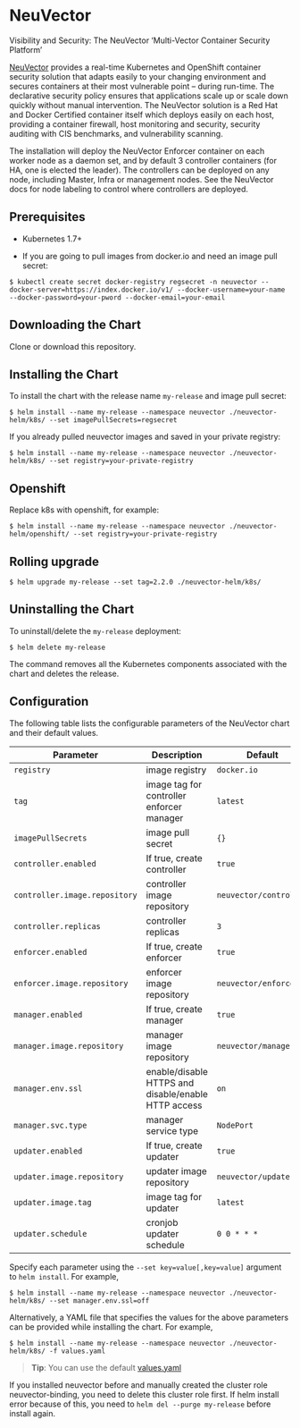 # NeuVector

Visibility and Security: The NeuVector ‘Multi-Vector Container Security Platform’

[NeuVector](https://neuvector.com) provides a real-time Kubernetes and OpenShift container security solution that adapts easily to your changing environment and secures containers at their most vulnerable point – during run-time. The declarative security policy ensures that applications scale up or scale down quickly without manual intervention. The NeuVector solution is a Red Hat and Docker Certified container itself which deploys easily on each host, providing a container firewall, host monitoring and security, security auditing with CIS benchmarks, and vulnerability scanning.

The installation will deploy the NeuVector Enforcer container on each worker node as a daemon set, and by default 3 controller containers (for HA, one is elected the leader). The controllers can be deployed on any node, including Master, Infra or management nodes. See the NeuVector docs for node labeling to control where controllers are deployed.

## Prerequisites

- Kubernetes 1.7+

- If you are going to pull images from docker.io and need an image pull secret:

```console
$ kubectl create secret docker-registry regsecret -n neuvector --docker-server=https://index.docker.io/v1/ --docker-username=your-name --docker-password=your-pword --docker-email=your-email
```

## Downloading the Chart

Clone or download this repository.

## Installing the Chart

To install the chart with the release name `my-release` and image pull secret:

```console
$ helm install --name my-release --namespace neuvector ./neuvector-helm/k8s/ --set imagePullSecrets=regsecret
```

If you already pulled neuvector images and saved in your private registry:

```console
$ helm install --name my-release --namespace neuvector ./neuvector-helm/k8s/ --set registry=your-private-registry
```

## Openshift

Replace k8s with openshift, for example:

```console
$ helm install --name my-release --namespace neuvector ./neuvector-helm/openshift/ --set registry=your-private-registry
```

## Rolling upgrade

```console
$ helm upgrade my-release --set tag=2.2.0 ./neuvector-helm/k8s/
```

## Uninstalling the Chart

To uninstall/delete the `my-release` deployment:

```console
$ helm delete my-release
```

The command removes all the Kubernetes components associated with the chart and deletes the release.

## Configuration

The following table lists the configurable parameters of the NeuVector chart and their default values.

Parameter | Description | Default
--------- | ----------- | -------
`registry` | image registry | `docker.io`
`tag` | image tag for controller enforcer manager | `latest`
`imagePullSecrets` | image pull secret | `{}`
`controller.enabled` | If true, create controller | `true`
`controller.image.repository` | controller image repository | `neuvector/controller`
`controller.replicas` | controller replicas | `3`
`enforcer.enabled` | If true, create enforcer | `true`
`enforcer.image.repository` | enforcer image repository | `neuvector/enforcer`
`manager.enabled` | If true, create manager | `true`
`manager.image.repository` | manager image repository | `neuvector/manager`
`manager.env.ssl` | enable/disable HTTPS and disable/enable HTTP access  | `on`
`manager.svc.type` | manager service type | `NodePort`
`updater.enabled` | If true, create updater | `true`
`updater.image.repository` | updater image repository | `neuvector/updater`
`updater.image.tag` | image tag for updater | `latest`
`updater.schedule` | cronjob updater schedule | `0 0 * * *` |

Specify each parameter using the `--set key=value[,key=value]` argument to `helm install`. For example,

```console
$ helm install --name my-release --namespace neuvector ./neuvector-helm/k8s/ --set manager.env.ssl=off
```

Alternatively, a YAML file that specifies the values for the above parameters can be provided while installing the chart. For example,

```console
$ helm install --name my-release --namespace neuvector ./neuvector-helm/k8s/ -f values.yaml
```

> **Tip**: You can use the default [values.yaml](k8s/values.yaml)


If you installed neuvector before and manually created the cluster role neuvector-binding, you need to delete this cluster role first. If helm install error because of this, you need to `helm del --purge my-release` before install again.

